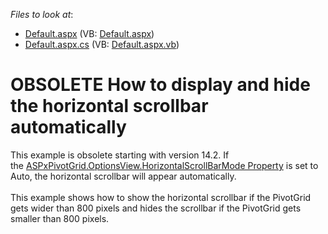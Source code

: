 <!-- default file list -->
*Files to look at*:

* [Default.aspx](./CS/WebSite/Default.aspx) (VB: [Default.aspx](./VB/WebSite/Default.aspx))
* [Default.aspx.cs](./CS/WebSite/Default.aspx.cs) (VB: [Default.aspx.vb](./VB/WebSite/Default.aspx.vb))
<!-- default file list end -->
# OBSOLETE  How to display and hide the horizontal scrollbar automatically


<p>This example is obsolete starting with version 14.2. If the <a href="https://documentation.devexpress.com/#AspNet/DevExpressWebASPxPivotGridPivotGridWebOptionsView_HorizontalScrollBarModetopic">ASPxPivotGrid.OptionsView.HorizontalScrollBarMode Property</a> is set to Auto, the horizontal scrollbar will appear automatically.<br><br>This example shows how to show the horizontal scrollbar if the PivotGrid gets wider than 800 pixels and hides the scrollbar if the PivotGrid gets smaller than 800 pixels.</p>

<br/>


